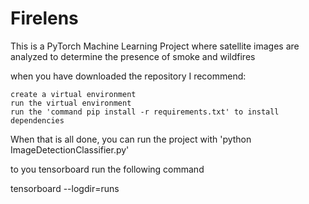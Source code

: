 # Firelens
This is a PyTorch Machine Learning Project where satellite images are analyzed to determine the presence of smoke and wildfires

when you have downloaded the repository I recommend:

    create a virtual environment
    run the virtual environment
    run the 'command pip install -r requirements.txt' to install dependencies

When that is all done, you can run the project with 'python ImageDetectionClassifier.py'

to you tensorboard run the following command

   tensorboard --logdir=runs
